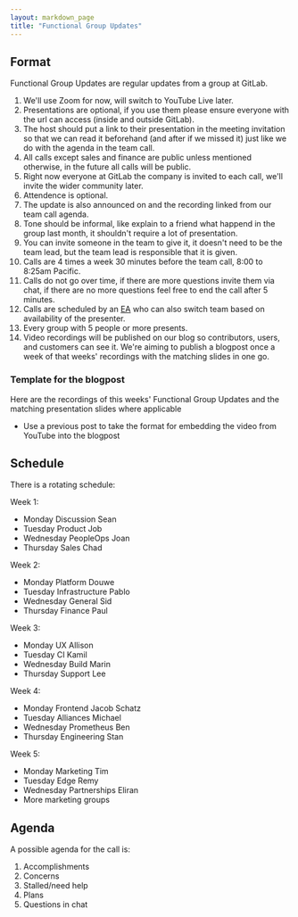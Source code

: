 ```yaml
---
layout: markdown_page
title: "Functional Group Updates"
---
```


## Format

Functional Group Updates are regular updates from a group at GitLab.

1. We'll use Zoom for now, will switch to YouTube Live later.
1. Presentations are optional, if you use them please ensure everyone with the url can access (inside and outside GitLab).
2. The host should put a link to their presentation in the meeting invitation so that we can read it beforehand (and after if we missed it) just like we do with the agenda in the team call.
1. All calls except sales and finance are public unless mentioned otherwise, in the future all calls will be public.
1. Right now everyone at GitLab the company is invited to each call, we'll invite the wider community later.
1. Attendence is optional.
1. The update is also announced on and the recording linked from our team call agenda.
1. Tone should be informal, like explain to a friend what happend in the group last month, it shouldn't require a lot of presentation.
1. You can invite someone in the team to give it, it doesn't need to be the team lead, but the team lead is responsible that it is given.
1. Calls are 4 times a week 30 minutes before the team call, 8:00 to 8:25am Pacific.
1. Calls do not go over time, if there are more questions invite them via chat, if there are no more questions feel free to end the call after 5 minutes.
1. Calls are scheduled by an [EA](https://about.gitlab.com/jobs/executive-assistant/) who can also switch team based on availability of the presenter.
1. Every group with 5 people or more presents.
1. Video recordings will be published on our blog so contributors, users, and customers can see it. We're aiming to publish a blogpost once a week of that weeks' recordings with the matching slides in one go.

### Template for the blogpost

Here are the recordings of this weeks' Functional Group Updates and the matching presentation slides where applicable
* Use a previous post to take the format for embedding the video from YouTube into the blogpost

## Schedule

There is a rotating schedule:

Week 1:

- Monday Discussion Sean
- Tuesday Product Job
- Wednesday   PeopleOps Joan
- Thursday    Sales   Chad

Week 2:

- Monday  Platform Douwe
- Tuesday Infrastructure  Pablo
- Wednesday   General Sid
- Thursday    Finance Paul

Week 3:

- Monday  UX   Allison
- Tuesday CI  Kamil
- Wednesday   Build   Marin
- Thursday Support Lee

Week 4:

- Monday  Frontend    Jacob Schatz
- Tuesday Alliances Michael
- Wednesday Prometheus Ben
- Thursday Engineering Stan

Week 5:

- Monday  Marketing   Tim
- Tuesday Edge Remy
- Wednesday Partnerships Eliran
- More marketing groups

## Agenda

A possible agenda for the call is:

1. Accomplishments
1. Concerns
1. Stalled/need help
1. Plans
1. Questions in chat

